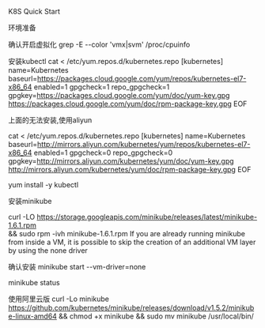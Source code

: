 K8S Quick Start

环境准备

确认开启虚拟化
grep -E --color 'vmx|svm' /proc/cpuinfo

安装kubectl
cat <<EOF > /etc/yum.repos.d/kubernetes.repo
[kubernetes]
name=Kubernetes
baseurl=https://packages.cloud.google.com/yum/repos/kubernetes-el7-x86_64
enabled=1
gpgcheck=1
repo_gpgcheck=1
gpgkey=https://packages.cloud.google.com/yum/doc/yum-key.gpg https://packages.cloud.google.com/yum/doc/rpm-package-key.gpg
EOF

上面的无法安装,使用aliyun

cat <<EOF > /etc/yum.repos.d/kubernetes.repo
[kubernetes]
name=Kubernetes
baseurl=http://mirrors.aliyun.com/kubernetes/yum/repos/kubernetes-el7-x86_64
enabled=1
gpgcheck=0
repo_gpgcheck=0
gpgkey=http://mirrors.aliyun.com/kubernetes/yum/doc/yum-key.gpg
       http://mirrors.aliyun.com/kubernetes/yum/doc/rpm-package-key.gpg
EOF


yum install -y kubectl

安装minikube

curl -LO https://storage.googleapis.com/minikube/releases/latest/minikube-1.6.1.rpm \
 && sudo rpm -ivh minikube-1.6.1.rpm
If you are already running minikube from inside a VM, it is possible to skip the creation of an additional VM layer by using the none driver

确认安装
minikube start --vm-driver=none

minikube status

使用阿里云版
curl -Lo minikube https://github.com/kubernetes/minikube/releases/download/v1.5.2/minikube-linux-amd64 && chmod +x minikube && sudo mv minikube /usr/local/bin/

